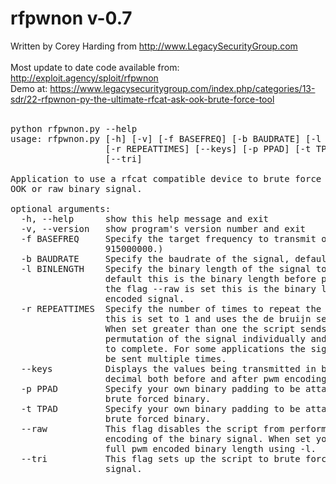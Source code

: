 # rfpwnon v-0.7
Written by Corey Harding from http://www.LegacySecurityGroup.com<br><br>
Most update to date code available from: http://exploit.agency/sploit/rfpwnon<br>
Demo at: https://www.legacysecuritygroup.com/index.php/categories/13-sdr/22-rfpwnon-py-the-ultimate-rfcat-ask-ook-brute-force-tool<br>
<br>
<pre>
python rfpwnon.py --help
usage: rfpwnon.py [-h] [-v] [-f BASEFREQ] [-b BAUDRATE] [-l BINLENGTH]
                  [-r REPEATTIMES] [--keys] [-p PPAD] [-t TPAD] [--raw]
                  [--tri]

Application to use a rfcat compatible device to brute force a particular AM
OOK or raw binary signal.

optional arguments:
  -h, --help      show this help message and exit
  -v, --version   show program's version number and exit
  -f BASEFREQ     Specify the target frequency to transmit on, default is
                  915000000.)
  -b BAUDRATE     Specify the baudrate of the signal, default is 2000.
  -l BINLENGTH    Specify the binary length of the signal to brute force. By
                  default this is the binary length before pwm encoding. When
                  the flag --raw is set this is the binary length of the pwm
                  encoded signal.
  -r REPEATTIMES  Specify the number of times to repeat the signal. By default
                  this is set to 1 and uses the de bruijn sequence for speed.
                  When set greater than one the script sends each possible
                  permutation of the signal individually and takes much longer
                  to complete. For some applications the signal is required to
                  be sent multiple times.
  --keys          Displays the values being transmitted in binary, hex, and
                  decimal both before and after pwm encoding.
  -p PPAD         Specify your own binary padding to be attached before the
                  brute forced binary.
  -t TPAD         Specify your own binary padding to be attached after the
                  brute forced binary.
  --raw           This flag disables the script from performing the pwm
                  encoding of the binary signal. When set you must specify the
                  full pwm encoded binary length using -l.
  --tri           This flag sets up the script to brute force a trinary
                  signal.

</pre>
